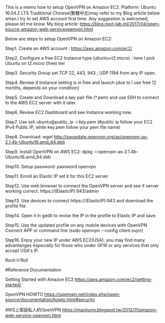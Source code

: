 This is a memo how to setup OpenVPN on Amazon EC2.
Platform: Ubuntu 16.04.2 LTS
Traditional Chinese(繁體中文)may refer to my Blog article below when I try to set AWS account first time.
Any suggestion is welcomed, please let me know.
My blog article: https://blog.next-lab.ml/2017/04/open-source-amazon-web-serviceopenvpn.html

Below are steps to setup OpenVPN on Amazon EC2:

Step1. Create an AWS account : https://aws.amazon.com/ec2/

Step2. Configure a free EC2 Instance type (ubuntu+t2.micro) :  here I pick Ubuntu on t2.micro (free) tier

Step3. Security Group set TCP 22, 443, 943 ; UDP 1194 from any IP open.

Step4. Review if Instance setting is in free and launch (due to I use free 12 months, depends on your condition)

Step5. Create and Download a key pair file (*.pem) and use SSH to connect to the AWS EC2 server with it later.

Step6. Review EC2 Dashboard and see Instance working now.

Step7. Use ssh ubuntu@public_ip -i key.pem (#public ip follow your EC2 IPv4 Public IP, while key.pem follow your pem file name)

Step8. Download: wget http://swupdate.openvpn.org/as/openvpn-as-2.1.4b-Ubuntu16.amd_64.deb 

Step9. Install OpenVPN on AWS EC2: dpkg -i openvpn-as-2.1.4b-Ubuntu16.amd_64.deb

Step10. Setup password: password openvpn

Step11. Enroll an Elastic IP set it for this EC2 server

Step12. Use web browser to connect the OpenVPN server and see if server working currect: https://(ElasticIP):943/admin

Step13. Use devices to connect https://(ElasticIP):943 and download the profile file 

Step14. Open it in gedit to revise the IP in the profile to Elastic IP and save.

Step15. Use the updated profile on any mobile devices with OpenVPN Connect APP or command line (sudo openvpn --config client.ovpn)

Step16. Enjoy your new IP under AWS EC2(USA), you may find many advantanges especially for those who under GFW or any services that only accept USA's IP.

Rock'n'Roll

#Reference Documentation

Getting Started with Amazon EC2
https://aws.amazon.com/ec2/getting-started/

OpenVPN HOWTO
https://openvpn.net/index.php/open-source/documentation/howto.html#security

AWS上架設私人的OpenVPN
https://mackung.blogspot.tw/2012/11/amazon-web-service-openvpn.html
